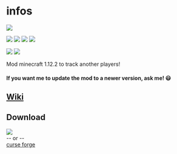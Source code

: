 # infos
[![](https://img.shields.io/github/languages/top/baramex/trackers-mod-mc?style=for-the-badge)]()

[![](https://img.shields.io/github/downloads/baramex/trackers-mod-mc/total?style=for-the-badge)](https://github.com/baramex/trackers-mod-mc/releases/)
[![](https://img.shields.io/github/v/release/baramex/trackers-mod-mc?style=for-the-badge&label=last%20release)](https://github.com/baramex/trackers-mod-mc/releases/latest/)
[![](https://img.shields.io/github/release-date/baramex/trackers-mod-mc.svg?style=for-the-badge&label=last%20release%20date)](https://github.com/baramex/trackers-mod-mc/releases/latest/)
[![](https://img.shields.io/badge/forge-1.12.2-yellow?style=for-the-badge)](https://files.minecraftforge.net/net/minecraftforge/forge/index_1.12.2.html)

[![](https://img.shields.io/github/license/baramex/trackers-mod-mc?style=for-the-badge)](https://choosealicense.com/licenses/lgpl-3.0/)
[![](https://img.shields.io/badge/author-baramex-red?style=for-the-badge)](https://github.com/baramex/)

Mod minecraft 1.12.2 to track another players!

<h4>If you want me to update the mod to a newer version, ask me! 😃</h4>

## [Wiki](https://github.com/baramex/trackers-mod-mc/wiki/Wiki)

## Download
[![](https://img.shields.io/github/v/release/baramex/trackers-mod-mc?style=for-the-badge&label=last%20release)](https://github.com/baramex/trackers-mod-mc/releases/latest/)<br/>
-- or --<br/>
[curse forge](https://www.curseforge.com/minecraft/mc-mods/trackers-mod-by-baramex)
